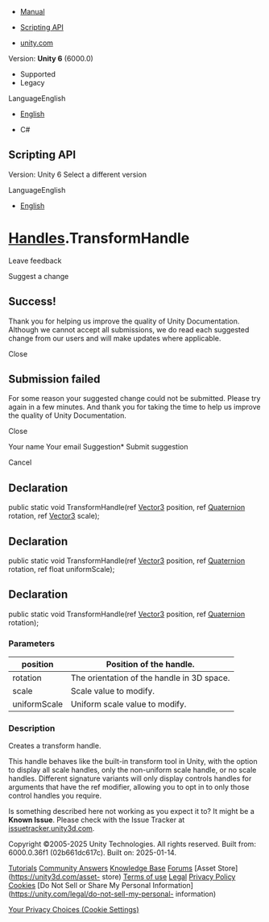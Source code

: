 [ ]()

  * [Manual](../Manual/index.html)
  * [Scripting API](../ScriptReference/index.html)

  * [unity.com](https://unity.com/)

Version: **Unity 6** (6000.0)

  * Supported
  * Legacy

LanguageEnglish

  * [English]()

  * C#

[ ](https://docs.unity3d.com)

## Scripting API

Version: Unity 6 Select a different version

LanguageEnglish

  * [English]()

#  [Handles](Handles.html).TransformHandle

Leave feedback

Suggest a change

## Success!

Thank you for helping us improve the quality of Unity Documentation. Although
we cannot accept all submissions, we do read each suggested change from our
users and will make updates where applicable.

Close

## Submission failed

For some reason your suggested change could not be submitted. Please <a>try
again</a> in a few minutes. And thank you for taking the time to help us
improve the quality of Unity Documentation.

Close

Your name Your email Suggestion* Submit suggestion

Cancel

[ ]()

## Declaration

public static void TransformHandle(ref [Vector3](Vector3.html) position, ref
[Quaternion](Quaternion.html) rotation, ref [Vector3](Vector3.html) scale);

## Declaration

public static void TransformHandle(ref [Vector3](Vector3.html) position, ref
[Quaternion](Quaternion.html) rotation, ref float uniformScale);

## Declaration

public static void TransformHandle(ref [Vector3](Vector3.html) position, ref
[Quaternion](Quaternion.html) rotation);

### Parameters

position | Position of the handle.  
---|---  
rotation | The orientation of the handle in 3D space.  
scale | Scale value to modify.  
uniformScale | Uniform scale value to modify.  
  
### Description

Creates a transform handle.

This handle behaves like the built-in transform tool in Unity, with the option
to display all scale handles, only the non-uniform scale handle, or no scale
handles. Different signature variants will only display controls handles for
arguments that have the ref modifier, allowing you to opt in to only those
control handles you require.

Is something described here not working as you expect it to? It might be a
**Known Issue**. Please check with the Issue Tracker at
[issuetracker.unity3d.com](https://issuetracker.unity3d.com).

Copyright ©2005-2025 Unity Technologies. All rights reserved. Built from:
6000.0.36f1 (02b661dc617c). Built on: 2025-01-14.

[Tutorials](https://unity3d.com/learn) [Community
Answers](https://answers.unity3d.com) [Knowledge
Base](https://support.unity3d.com/hc/en-us)
[Forums](https://forum.unity3d.com) [Asset Store](https://unity3d.com/asset-
store) [Terms of use](https://docs.unity3d.com/Manual/TermsOfUse.html)
[Legal](https://unity.com/legal) [Privacy
Policy](https://unity.com/legal/privacy-policy)
[Cookies](https://unity.com/legal/cookie-policy) [Do Not Sell or Share My
Personal Information](https://unity.com/legal/do-not-sell-my-personal-
information)

[Your Privacy Choices (Cookie Settings)](javascript:void\(0\);)

